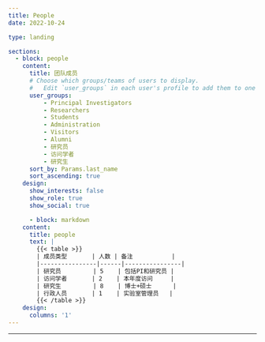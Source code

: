 ```yaml
---
title: People
date: 2022-10-24

type: landing

sections:
  - block: people
    content:
      title: 团队成员
      # Choose which groups/teams of users to display.
      #   Edit `user_groups` in each user's profile to add them to one or more of these groups.
      user_groups:
          - Principal Investigators
          - Researchers
          - Students
          - Administration
          - Visitors
          - Alumni
          - 研究员
          - 访问学者
          - 研究生
      sort_by: Params.last_name
      sort_ascending: true
    design:
      show_interests: false
      show_role: true
      show_social: true

      - block: markdown
    content:
      title: people
      text: |
        {{< table >}}
        | 成员类型       | 人数 | 备注           |
        |----------------|------|----------------|
        | 研究员         | 5    | 包括PI和研究员 |
        | 访问学者       | 2    | 本年度访问     |
        | 研究生         | 8    | 博士+硕士      |
        | 行政人员       | 1    | 实验室管理员   |
        {{< /table >}}
    design:
      columns: '1'
---
```

---